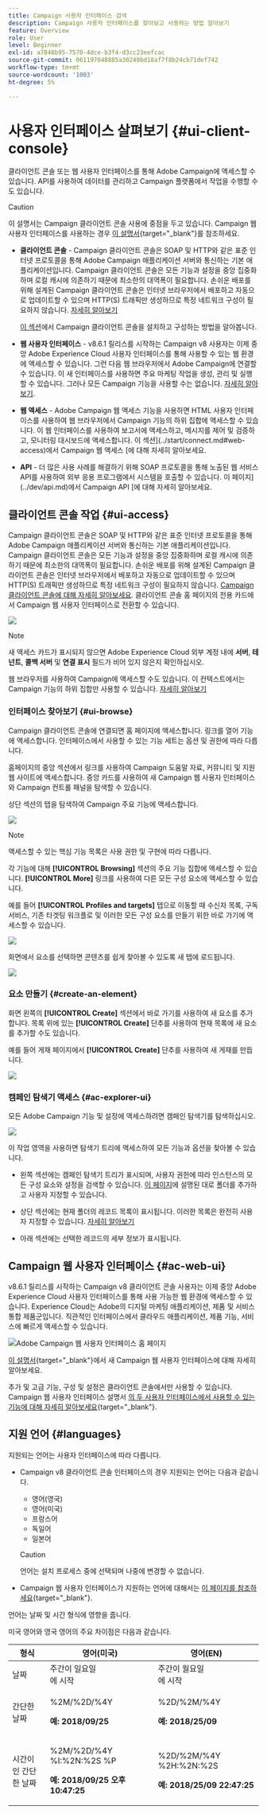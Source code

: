 ```yaml
---
title: Campaign 사용자 인터페이스 검색
description: Campaign 사용자 인터페이스를 찾아보고 사용하는 방법 알아보기
feature: Overview
role: User
level: Beginner
exl-id: a7846b95-7570-4dce-b3f4-d3cc23eefcac
source-git-commit: 061197048885a30249bd18af7f8b24cb71def742
workflow-type: tm+mt
source-wordcount: '1003'
ht-degree: 5%

---
```


# 사용자 인터페이스 살펴보기 {#ui-client-console}

클라이언트 콘솔 또는 웹 사용자 인터페이스를 통해 Adobe Campaign에 액세스할 수 있습니다. API를 사용하여 데이터를 관리하고 Campaign 플랫폼에서 작업을 수행할 수도 있습니다.

>[!CAUTION]
>
>이 설명서는 Campaign 클라이언트 콘솔 사용에 중점을 두고 있습니다. Campaign 웹 사용자 인터페이스를 사용하는 경우 [이 설명서](https://experienceleague.adobe.com/docs/campaign-web/v8/campaign-web-home.html?lang=ko){target="_blank"}를 참조하세요.

* **클라이언트 콘솔** - Campaign 클라이언트 콘솔은 SOAP 및 HTTP와 같은 표준 인터넷 프로토콜을 통해 Adobe Campaign 애플리케이션 서버와 통신하는 기본 애플리케이션입니다. Campaign 클라이언트 콘솔은 모든 기능과 설정을 중앙 집중화하며 로컬 캐시에 의존하기 때문에 최소한의 대역폭이 필요합니다. 손쉬운 배포를 위해 설계된 Campaign 클라이언트 콘솔은 인터넷 브라우저에서 배포하고 자동으로 업데이트할 수 있으며 HTTP(S) 트래픽만 생성하므로 특정 네트워크 구성이 필요하지 않습니다. [자세히 알아보기](#ui-access)

  [이 섹션](../start/connect.md)에서 Campaign 클라이언트 콘솔을 설치하고 구성하는 방법을 알아봅니다.

* **웹 사용자 인터페이스** - v8.6.1 릴리스를 시작하는 Campaign v8 사용자는 이제 중앙 Adobe Experience Cloud 사용자 인터페이스를 통해 사용할 수 있는 웹 환경에 액세스할 수 있습니다. 그런 다음 웹 브라우저에서 Adobe Campaign에 연결할 수 있습니다. 이 새 인터페이스를 사용하면 주요 마케팅 작업을 생성, 관리 및 실행할 수 있습니다. 그러나 모든 Campaign 기능을 사용할 수는 없습니다. [자세히 알아보기](#ac-web-ui).

* **웹 액세스** - Adobe Campaign 웹 액세스 기능을 사용하면 HTML 사용자 인터페이스를 사용하여 웹 브라우저에서 Campaign 기능의 하위 집합에 액세스할 수 있습니다. 이 웹 인터페이스를 사용하여 보고서에 액세스하고, 메시지를 제어 및 검증하고, 모니터링 대시보드에 액세스합니다.  이 섹션](../start/connect.md#web-access)에서 Campaign 웹 액세스 [에 대해 자세히 알아보세요.

* **API** - 더 많은 사용 사례를 해결하기 위해 SOAP 프로토콜을 통해 노출된 웹 서비스 API를 사용하여 외부 응용 프로그램에서 시스템을 호출할 수 있습니다. 이 페이지](../dev/api.md)에서 Campaign API [에 대해 자세히 알아보세요.


## 클라이언트 콘솔 작업 {#ui-access}

Campaign 클라이언트 콘솔은 SOAP 및 HTTP와 같은 표준 인터넷 프로토콜을 통해 Adobe Campaign 애플리케이션 서버와 통신하는 기본 애플리케이션입니다. Campaign 클라이언트 콘솔은 모든 기능과 설정을 중앙 집중화하며 로컬 캐시에 의존하기 때문에 최소한의 대역폭이 필요합니다. 손쉬운 배포를 위해 설계된 Campaign 클라이언트 콘솔은 인터넷 브라우저에서 배포하고 자동으로 업데이트할 수 있으며 HTTP(S) 트래픽만 생성하므로 특정 네트워크 구성이 필요하지 않습니다.  [Campaign 클라이언트 콘솔에 대해 자세히 알아보세요](../start/connect.md). 클라이언트 콘솔 홈 페이지의 전용 카드에서 Campaign 웹 사용자 인터페이스로 전환할 수 있습니다.

![](assets/web-ui.png)


>[!NOTE]
>
>새 액세스 카드가 표시되지 않으면 Adobe Experience Cloud 외부 계정 내에 **서버**, **테넌트**, **콜백 서버** 및 **연결 표시** 필드가 비어 있지 않은지 확인하십시오.


웹 브라우저를 사용하여 Campaign에 액세스할 수도 있습니다. 이 컨텍스트에서는 Campaign 기능의 하위 집합만 사용할 수 있습니다. [자세히 알아보기](#web-browser)

### 인터페이스 찾아보기 {#ui-browse}

Campaign 클라이언트 콘솔에 연결되면 홈 페이지에 액세스합니다. 링크를 열어 기능에 액세스합니다. 인터페이스에서 사용할 수 있는 기능 세트는 옵션 및 권한에 따라 다릅니다.

홈페이지의 중앙 섹션에서 링크를 사용하여 Campaign 도움말 자료, 커뮤니티 및 지원 웹 사이트에 액세스합니다. 중앙 카드를 사용하여 새 Campaign 웹 사용자 인터페이스와 Campaign 컨트롤 패널을 탐색할 수 있습니다.

상단 섹션의 탭을 탐색하여 Campaign 주요 기능에 액세스합니다.

![](assets/overview-home.png)

>[!NOTE]
>
>액세스할 수 있는 핵심 기능 목록은 사용 권한 및 구현에 따라 다릅니다.

각 기능에 대해 **[!UICONTROL Browsing]** 섹션의 주요 기능 집합에 액세스할 수 있습니다. **[!UICONTROL More]** 링크를 사용하여 다른 모든 구성 요소에 액세스할 수 있습니다.

예를 들어 **[!UICONTROL Profiles and targets]** 탭으로 이동할 때 수신자 목록, 구독 서비스, 기존 타겟팅 워크플로 및 이러한 모든 구성 요소를 만들기 위한 바로 가기에 액세스할 수 있습니다.

![](assets/overview-list.png)

화면에서 요소를 선택하면 콘텐츠를 쉽게 찾아볼 수 있도록 새 탭에 로드됩니다.

![](assets/new-tab.png)

### 요소 만들기 {#create-an-element}

화면 왼쪽의 **[!UICONTROL Create]** 섹션에서 바로 가기를 사용하여 새 요소를 추가합니다. 목록 위에 있는 **[!UICONTROL Create]** 단추를 사용하여 현재 목록에 새 요소를 추가할 수도 있습니다.

예를 들어 게재 페이지에서 **[!UICONTROL Create]** 단추를 사용하여 새 게재를 만듭니다.

![](assets/new-recipient.png)

<!--
## Use a web browser {#web-browser}

You can also access a subset of Campaign capabilities through the a web browser.

The web access interface is similar to the console interface. From a browser, you can use the same navigation and display features as in the console, but you can perform only a reduced set of actions on campaigns. For example, you can view and cancel campaigns, but you cannot modify campaigns. 

[Learn more about Campaign web access](../start/connect.md#web-access).-->

### 캠페인 탐색기 액세스 {#ac-explorer-ui}

모든 Adobe Campaign 기능 및 설정에 액세스하려면 캠페인 탐색기를 탐색하십시오.

![](assets/explorer.png)

이 작업 영역을 사용하면 탐색기 트리에 액세스하여 모든 기능과 옵션을 찾아볼 수 있습니다.

* 왼쪽 섹션에는 캠페인 탐색기 트리가 표시되며, 사용자 권한에 따라 인스턴스의 모든 구성 요소와 설정을 검색할 수 있습니다. [이 페이지](../audiences/folders-and-views.md)에 설명된 대로 폴더를 추가하고 사용자 지정할 수 있습니다.

* 상단 섹션에는 현재 폴더의 레코드 목록이 표시됩니다. 이러한 목록은 완전히 사용자 지정할 수 있습니다. [자세히 알아보기](../config/ui-settings.md)

* 아래 섹션에는 선택한 레코드의 세부 정보가 표시됩니다.


## Campaign 웹 사용자 인터페이스 {#ac-web-ui}

v8.6.1 릴리스를 시작하는 Campaign v8 클라이언트 콘솔 사용자는 이제 중앙 Adobe Experience Cloud 사용자 인터페이스를 통해 사용 가능한 웹 환경에 액세스할 수 있습니다. Experience Cloud는 Adobe의 디지털 마케팅 애플리케이션, 제품 및 서비스 통합 제품군입니다. 직관적인 인터페이스에서 클라우드 애플리케이션, 제품 기능, 서비스에 빠르게 액세스할 수 있습니다. 

![Adobe Campaign 웹 사용자 인터페이스 홈 페이지](assets/ac-web-home.png)

[이 설명서](https://experienceleague.adobe.com/docs/campaign-web/v8/campaign-web-home.html?lang=ko){target="_blank"}에서 새 Campaign 웹 사용자 인터페이스에 대해 자세히 알아보세요.

추가 및 고급 기능, 구성 및 설정은 클라이언트 콘솔에서만 사용할 수 있습니다. Campaign 웹 사용자 인터페이스 설명서 [의 두 사용자 인터페이스에서 사용할 수 있는 기능에 대해 자세히 알아보세요](https://experienceleague.adobe.com/docs/campaign-web/v8/start/capability-matrix.html?lang=ko){target="_blank"}.


## 지원 언어 {#languages}

지원되는 언어는 사용자 인터페이스에 따라 다릅니다.

* Campaign v8 클라이언트 콘솔 인터페이스의 경우 지원되는 언어는 다음과 같습니다.

   * 영어(영국)
   * 영어(미국)
   * 프랑스어
   * 독일어
   * 일본어


  >[!CAUTION]
  >
  >언어는 설치 프로세스 중에 선택되며 나중에 변경할 수 없습니다.

* Campaign 웹 사용자 인터페이스가 지원하는 언어에 대해서는 [이 페이지를 참조하세요](https://experienceleague.adobe.com/docs/campaign-web/v8/start/connect-to-campaign.html#language-pref){target="_blank"}.


언어는 날짜 및 시간 형식에 영향을 줍니다.

미국 영어와 영국 영어의 주요 차이점은 다음과 같습니다.

<table> 
 <thead> 
  <tr> 
   <th> 형식<br /> </th> 
   <th> 영어(미국)<br /> </th> 
   <th> 영어(EN)<br /> </th> 
  </tr> 
 </thead> 
 <tbody> 
  <tr> 
   <td> 날짜<br /> </td> 
   <td> 주간이 일요일<br />에 시작 </td> 
   <td> 주간이 월요일<br />에 시작 </td> 
  </tr> 
  <tr> 
   <td> 간단한 날짜<br /> </td> 
   <td> <p>%2M/%2D/%4Y</p><p><strong>예: 2018/09/25</strong></p> </td> 
   <td> <p>%2D/%2M/%4Y</p><p><strong>예: 2018/25/09</strong></p> </td> 
  </tr> 
  <tr> 
   <td> 시간이 <br />인 간단한 날짜 </td> 
   <td> <p>%2M/%2D/%4Y %I:%2N:%2S %P</p><p><strong>예: 2018/09/25 오후 10:47:25</strong></p> </td> 
   <td> <p>%2D/%2M/%4Y %2H:%2N:%2S</p><p><strong>예: 2018/25/09 22:47:25</strong></p> </td> 
  </tr> 
 </tbody> 
</table>
